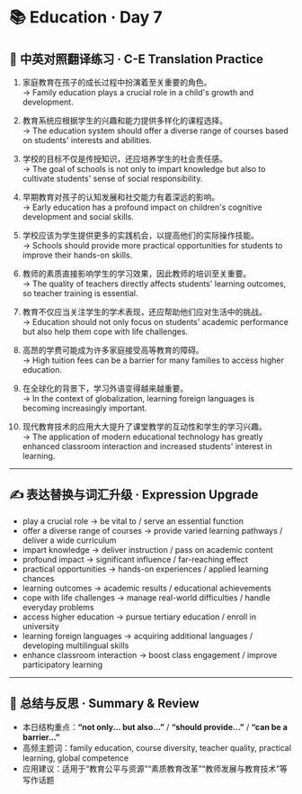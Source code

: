 # 📚 Education · Day 7

## 📖 中英对照翻译练习 · C-E Translation Practice

1. 家庭教育在孩子的成长过程中扮演着至关重要的角色。  
   → Family education plays a crucial role in a child's growth and development.

2. 教育系统应根据学生的兴趣和能力提供多样化的课程选择。  
   → The education system should offer a diverse range of courses based on students' interests and abilities.

3. 学校的目标不仅是传授知识，还应培养学生的社会责任感。  
   → The goal of schools is not only to impart knowledge but also to cultivate students' sense of social responsibility.

4. 早期教育对孩子的认知发展和社交能力有着深远的影响。  
   → Early education has a profound impact on children's cognitive development and social skills.

5. 学校应该为学生提供更多的实践机会，以提高他们的实际操作技能。  
   → Schools should provide more practical opportunities for students to improve their hands-on skills.

6. 教师的素质直接影响学生的学习效果，因此教师的培训至关重要。  
   → The quality of teachers directly affects students' learning outcomes, so teacher training is essential.

7. 教育不仅应当关注学生的学术表现，还应帮助他们应对生活中的挑战。  
   → Education should not only focus on students' academic performance but also help them cope with life challenges.

8. 高昂的学费可能成为许多家庭接受高等教育的障碍。  
   → High tuition fees can be a barrier for many families to access higher education.

9. 在全球化的背景下，学习外语变得越来越重要。  
   → In the context of globalization, learning foreign languages is becoming increasingly important.

10. 现代教育技术的应用大大提升了课堂教学的互动性和学生的学习兴趣。  
    → The application of modern educational technology has greatly enhanced classroom interaction and increased students' interest in learning.

---

## ✍️ 表达替换与词汇升级 · Expression Upgrade

- play a crucial role → be vital to / serve an essential function  
- offer a diverse range of courses → provide varied learning pathways / deliver a wide curriculum  
- impart knowledge → deliver instruction / pass on academic content  
- profound impact → significant influence / far-reaching effect  
- practical opportunities → hands-on experiences / applied learning chances  
- learning outcomes → academic results / educational achievements  
- cope with life challenges → manage real-world difficulties / handle everyday problems  
- access higher education → pursue tertiary education / enroll in university  
- learning foreign languages → acquiring additional languages / developing multilingual skills  
- enhance classroom interaction → boost class engagement / improve participatory learning

---

## 🧠 总结与反思 · Summary & Review

- 本日结构重点：**“not only... but also...”** / **“should provide...”** / **“can be a barrier...”**  
- 高频主题词：family education, course diversity, teacher quality, practical learning, global competence  
- 应用建议：适用于“教育公平与资源”“素质教育改革”“教师发展与教育技术”等写作话题
